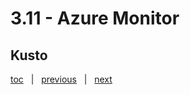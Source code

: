 # 3.11 - Azure Monitor


## Kusto





[toc](June_2021.md) &nbsp; |  &nbsp; [previous](3_10_spatial_support.md) &nbsp; | &nbsp; [next](June_2021.md) &nbsp;
